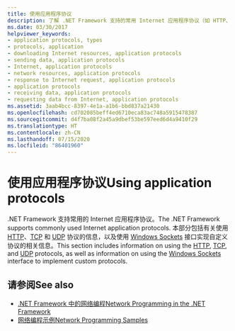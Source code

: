```yaml
---
title: 使用应用程序协议
description: 了解 .NET Framework 支持的常用 Internet 应用程序协议（如 HTTP、TCP、UDP），并实现自定义协议。
ms.date: 03/30/2017
helpviewer_keywords:
- application protocols, types
- protocols, application
- downloading Internet resources, application protocols
- sending data, application protocols
- Internet, application protocols
- network resources, application protocols
- response to Internet request, application protocols
- application protocols
- receiving data, application protocols
- requesting data from Internet, application protocols
ms.assetid: 3aab4bcc-8397-4e1a-a1b6-bbd837a21430
ms.openlocfilehash: cd702085beff4ed6710eca83ac748a5915478387
ms.sourcegitcommit: d4f7ba08f2a45a9dbef53be597eed6d4a9410f29
ms.translationtype: HT
ms.contentlocale: zh-CN
ms.lasthandoff: 07/15/2020
ms.locfileid: "86401960"
---
```

# <a name="using-application-protocols"></a><span data-ttu-id="2b86e-103">使用应用程序协议</span><span class="sxs-lookup"><span data-stu-id="2b86e-103">Using application protocols</span></span>

<span data-ttu-id="2b86e-104">.NET Framework 支持常用的 Internet 应用程序协议。</span><span class="sxs-lookup"><span data-stu-id="2b86e-104">The .NET Framework supports commonly used Internet application protocols.</span></span> <span data-ttu-id="2b86e-105">本部分包括有关使用 [HTTP](http.md)、[TCP](using-tcp-services.md) 和 [UDP](using-udp-services.md) 协议的信息，以及使用 [Windows Sockets](sockets.md) 接口实现自定义协议的相关信息。</span><span class="sxs-lookup"><span data-stu-id="2b86e-105">This section includes information on using the [HTTP](http.md), [TCP](using-tcp-services.md), and [UDP](using-udp-services.md) protocols, as well as information on using the [Windows Sockets](sockets.md) interface to implement custom protocols.</span></span>

## <a name="see-also"></a><span data-ttu-id="2b86e-106">请参阅</span><span class="sxs-lookup"><span data-stu-id="2b86e-106">See also</span></span>

- [<span data-ttu-id="2b86e-107">.NET Framework 中的网络编程</span><span class="sxs-lookup"><span data-stu-id="2b86e-107">Network Programming in the .NET Framework</span></span>](index.md)
- [<span data-ttu-id="2b86e-108">网络编程示例</span><span class="sxs-lookup"><span data-stu-id="2b86e-108">Network Programming Samples</span></span>](network-programming-samples.md)
